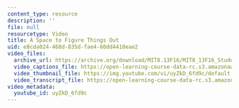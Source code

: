 ```yaml
---
content_type: resource
description: ''
file: null
resourcetype: Video
title: A Space to Figure Things Out
uid: e8cda024-468d-835d-fae4-60dd4410eae2
video_files:
  archive_url: https://archive.org/download/MIT8.13F16/MIT8_13F16_Students_Space_to_Figure_Things_Out_300k.mp4
  video_captions_file: https://open-learning-course-data-rc.s3.amazonaws.com/8-13-14-experimental-physics-i-ii-junior-lab-fall-2016-spring-2017/376bea8858165d5da8f4a54df4ea87e2_uyZkD_6fd9c.vtt
  video_thumbnail_file: https://img.youtube.com/vi/uyZkD_6fd9c/default.jpg
  video_transcript_file: https://open-learning-course-data-rc.s3.amazonaws.com/8-13-14-experimental-physics-i-ii-junior-lab-fall-2016-spring-2017/9c0475408aa3c1625706048eec487120_uyZkD_6fd9c.pdf
video_metadata:
  youtube_id: uyZkD_6fd9c
---
```

